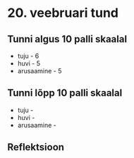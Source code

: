 # 20. veebruari tund
## Tunni algus 10 palli skaalal
* tuju - 6
* huvi - 5
* arusaamine - 5

## Tunni lõpp 10 palli skaalal
* tuju - 
* huvi - 
* arusaamine - 

## Reflektsioon

